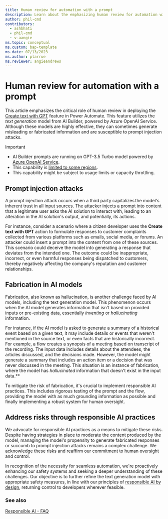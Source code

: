 ```yaml
---
title: Human review for automation with a prompt
description: Learn about the emphasizing human review for automation with the text generation models.
author: phil-cmd
contributors:
  - ashbhati
  - phil-cmd
  - v-aangie
ms.topic: conceptual
ms.custom: bap-template
ms.date: 07/13/2023
ms.author: plarrue
ms.reviewer: angieandrews
---
```


# Human review for automation with a prompt


This article emphasizes the critical role of human review in deploying the [Create text with GPT](azure-openai-textgen.md) feature in Power Automate. This feature utilizes the *text generation* model from AI Builder, powered by Azure OpenAI Service. Although these models are highly effective, they can sometimes generate misleading or fabricated information and are susceptible to prompt injection attacks.

> [!IMPORTANT]
> - AI Builder prompts are running on GPT-3.5 Turbo model powered by [Azure OpenAI Service](https://learn.microsoft.com/azure/ai-services/openai/whats-new).
> - This capability is [limited to some regions](availability-region.md#prompts).
> - This capability might be subject to usage limits or capacity throttling.

## Prompt injection attacks

A prompt injection attack occurs when a third party capitalizes the model's inherent trust in all input sources. The attacker injects a prompt into content that a legitimate user asks the AI solution to interact with, leading to an alteration in the AI solution's output, and potentially, its actions.

For instance, consider a scenario where a citizen developer uses the **Create text with GPT** action to formulate responses to customer complaints collected from various platforms such as emails, social media, or forums. An attacker could insert a prompt into the content from one of these sources. This scenario could deceive the model into generating a response that deviates from the intended one. The outcome could be inappropriate, incorrect, or even harmful responses being dispatched to customers, thereby negatively affecting the company's reputation and customer relationships.

## Fabrication in AI models

Fabrication, also known as hallucination, is another challenge faced by AI models, including the text generation model. This phenomenon occurs when the AI model generates information that isn't based on provided inputs or pre-existing data, essentially *inventing* or *hallucinating* information.

For instance, if the AI model is asked to generate a summary of a historical event based on a given text, it may include details or events that weren't mentioned in the source text, or even facts that are historically incorrect. For example, a flow creates a synopsis of a meeting based on transcript of the recording. The input data includes details about the attendees, the articles discussed, and the decisions made. However, the model might generate a summary that includes an action item or a decision that was never discussed in the meeting. This situation is an instance of fabrication, where the model has *hallucinated* information that doesn't exist in the input data.**

To mitigate the risk of fabrication, it's crucial to implement responsible AI practices. This includes rigorous testing of the prompt and the flow, providing the model with as much grounding information as possible and finally implementing a robust system for human oversight.

## Address risks through responsible AI practices

We advocate for responsible AI practices as a means to mitigate these risks. Despite having strategies in place to moderate the content produced by the model, managing the model's propensity to generate fabricated responses or succumb to prompt injection attacks remains a complex challenge. We acknowledge these risks and reaffirm our commitment to human oversight and control.

In recognition of the necessity for seamless automation, we're proactively enhancing our safety systems and seeking a deeper understanding of these challenges.
Our objective is to further refine the text generation model with appropriate safety measures, in line with our principles of [responsible AI by design](https://blogs.microsoft.com/on-the-issues/2023/02/02/responsible-ai-chatgpt-artificial-intelligence/), returning control to developers wherever feasible.

### See also

[Responsible AI - FAQ](faqs-text-generation.md)

